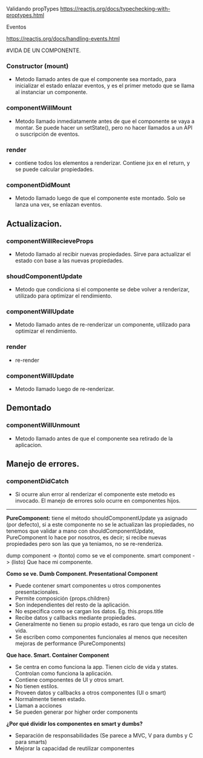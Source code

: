Validando propTypes
https://reactjs.org/docs/typechecking-with-proptypes.html

Eventos

https://reactjs.org/docs/handling-events.html

#VIDA DE UN COMPONENTE.

### Constructor (mount)

+ Metodo llamado antes de que el componente sea montado, para inicializar el estado enlazar eventos, y es el primer metodo que se llama al instanciar un componente.

### componentWillMount

+ Metodo llamado inmediatamente antes de que el componente se vaya a montar. Se puede hacer un setState(), pero no hacer llamados a un API o suscripción de eventos.

### render

+ contiene todos los elementos a renderizar. Contiene jsx en el return, y se puede calcular propiedades.

### componentDidMount

+ Metodo llamado luego de que el componente este montado. Solo se lanza una vex, se enlazan eventos.

## Actualizacion.

### componentWillRecieveProps

+ Metodo llamado al recibir nuevas propiedades. Sirve para actualizar el estado con base a las nuevas propiedades.

### shoudComponentUpdate

+ Metodo que condiciona si el componente se debe volver a renderizar, utilizado para optimizar el rendimiento.

### componentWillUpdate

+ Metodo llamado antes de re-renderizar un componente, utilizado para optimizar el rendimiento.

### render

+ re-render

### componentWillUpdate

+ Metodo llamado luego de re-renderizar.

## Demontado

### componentWillUnmount

+ Metodo llamado antes de que el componente sea retirado de la aplicacion.

## Manejo de errores.

### componentDidCatch

+ Si ocurre alun error al renderizar el componente este metodo es invocado. El manejo de errores solo ocurre en componentes hijos.

-----------------------------------------------------------

**PureComponent:** tiene el método shouldComponentUpdate ya asignado (por defecto), si a este componente no se le actualizan las propiedades, no tenemos que validar a mano con shouldComponentUpdate, PureComponent lo hace por nosotros, es decir; si recibe nuevas propiedades pero son las que ya teniamos, no se re-renderiza.

dump component -> (tonto) como se ve el componente.
smart component -> (listo) Que hace mi componente.

**Como se ve. Dumb Component. Presentational Component**

+ Puede contener smart componentes u otros componentes presentacionales.
+ Permite composición {props.children}
+ Son independientes del resto de la aplicación.
+ No especifica como se cargan los datos. Eg. this.props.title
+ Recibe datos y callbacks mediante propiedades.
+ Generalmente no tienen su propio estado, es raro que tenga un ciclo de vida.
+ Se escriben como componentes funcionales al menos que necesiten mejoras de performance (PureComponents)

**Que hace. Smart. Container Component**

+ Se centra en como funciona la app. Tienen ciclo de vida y states. Controlan como funciona la aplicación.
+ Contiene componentes de UI y otros smart.
+ No tienen estilos.
+ Proveen datos y callbacks a otros componentes (UI o smart)
+ Normalmente tienen estado.
+ Llaman a acciones
+ Se pueden generar por higher order components

**¿Por qué dividir los componentes en smart y dumbs?**

+ Separación de responsabilidades (Se parece a MVC, V para dumbs y C para smarts)
+ Mejorar la capacidad de reutilizar componentes

